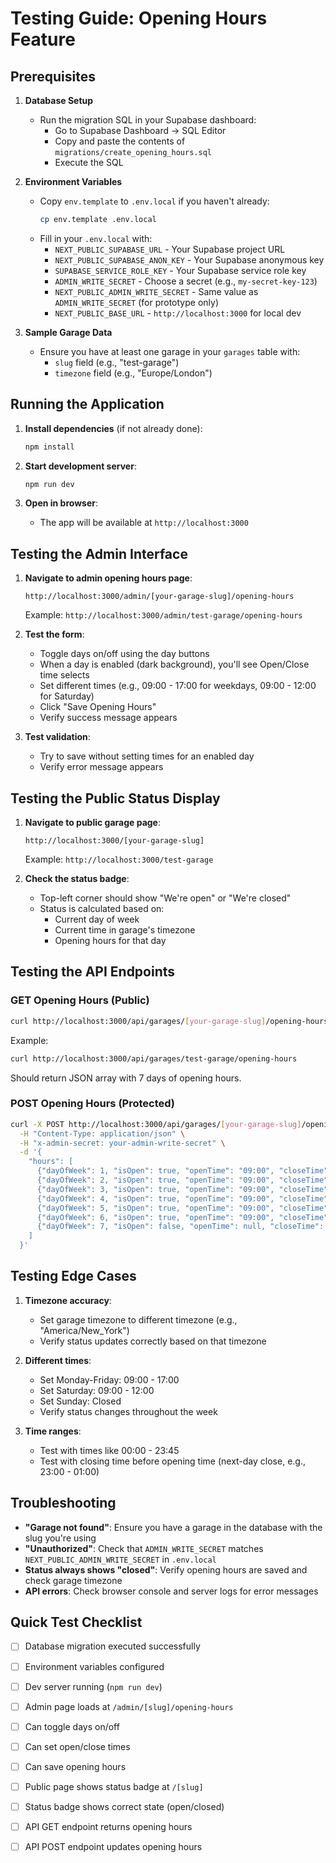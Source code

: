 # Testing Guide: Opening Hours Feature

## Prerequisites

1. **Database Setup**
   - Run the migration SQL in your Supabase dashboard:
     - Go to Supabase Dashboard → SQL Editor
     - Copy and paste the contents of `migrations/create_opening_hours.sql`
     - Execute the SQL

2. **Environment Variables**
   - Copy `env.template` to `.env.local` if you haven't already:
     ```bash
     cp env.template .env.local
     ```
   - Fill in your `.env.local` with:
     - `NEXT_PUBLIC_SUPABASE_URL` - Your Supabase project URL
     - `NEXT_PUBLIC_SUPABASE_ANON_KEY` - Your Supabase anonymous key
     - `SUPABASE_SERVICE_ROLE_KEY` - Your Supabase service role key
     - `ADMIN_WRITE_SECRET` - Choose a secret (e.g., `my-secret-key-123`)
     - `NEXT_PUBLIC_ADMIN_WRITE_SECRET` - Same value as `ADMIN_WRITE_SECRET` (for prototype only)
     - `NEXT_PUBLIC_BASE_URL` - `http://localhost:3000` for local dev

3. **Sample Garage Data**
   - Ensure you have at least one garage in your `garages` table with:
     - `slug` field (e.g., "test-garage")
     - `timezone` field (e.g., "Europe/London")

## Running the Application

1. **Install dependencies** (if not already done):
   ```bash
   npm install
   ```

2. **Start development server**:
   ```bash
   npm run dev
   ```

3. **Open in browser**:
   - The app will be available at `http://localhost:3000`

## Testing the Admin Interface

1. **Navigate to admin opening hours page**:
   ```
   http://localhost:3000/admin/[your-garage-slug]/opening-hours
   ```
   Example: `http://localhost:3000/admin/test-garage/opening-hours`

2. **Test the form**:
   - Toggle days on/off using the day buttons
   - When a day is enabled (dark background), you'll see Open/Close time selects
   - Set different times (e.g., 09:00 - 17:00 for weekdays, 09:00 - 12:00 for Saturday)
   - Click "Save Opening Hours"
   - Verify success message appears

3. **Test validation**:
   - Try to save without setting times for an enabled day
   - Verify error message appears

## Testing the Public Status Display

1. **Navigate to public garage page**:
   ```
   http://localhost:3000/[your-garage-slug]
   ```
   Example: `http://localhost:3000/test-garage`

2. **Check the status badge**:
   - Top-left corner should show "We're open" or "We're closed"
   - Status is calculated based on:
     - Current day of week
     - Current time in garage's timezone
     - Opening hours for that day

## Testing the API Endpoints

### GET Opening Hours (Public)
```bash
curl http://localhost:3000/api/garages/[your-garage-slug]/opening-hours
```

Example:
```bash
curl http://localhost:3000/api/garages/test-garage/opening-hours
```

Should return JSON array with 7 days of opening hours.

### POST Opening Hours (Protected)
```bash
curl -X POST http://localhost:3000/api/garages/[your-garage-slug]/opening-hours \
  -H "Content-Type: application/json" \
  -H "x-admin-secret: your-admin-write-secret" \
  -d '{
    "hours": [
      {"dayOfWeek": 1, "isOpen": true, "openTime": "09:00", "closeTime": "17:00"},
      {"dayOfWeek": 2, "isOpen": true, "openTime": "09:00", "closeTime": "17:00"},
      {"dayOfWeek": 3, "isOpen": true, "openTime": "09:00", "closeTime": "17:00"},
      {"dayOfWeek": 4, "isOpen": true, "openTime": "09:00", "closeTime": "17:00"},
      {"dayOfWeek": 5, "isOpen": true, "openTime": "09:00", "closeTime": "17:00"},
      {"dayOfWeek": 6, "isOpen": true, "openTime": "09:00", "closeTime": "12:00"},
      {"dayOfWeek": 7, "isOpen": false, "openTime": null, "closeTime": null}
    ]
  }'
```

## Testing Edge Cases

1. **Timezone accuracy**:
   - Set garage timezone to different timezone (e.g., "America/New_York")
   - Verify status updates correctly based on that timezone

2. **Different times**:
   - Set Monday-Friday: 09:00 - 17:00
   - Set Saturday: 09:00 - 12:00
   - Set Sunday: Closed
   - Verify status changes throughout the week

3. **Time ranges**:
   - Test with times like 00:00 - 23:45
   - Test with closing time before opening time (next-day close, e.g., 23:00 - 01:00)

## Troubleshooting

- **"Garage not found"**: Ensure you have a garage in the database with the slug you're using
- **"Unauthorized"**: Check that `ADMIN_WRITE_SECRET` matches `NEXT_PUBLIC_ADMIN_WRITE_SECRET` in `.env.local`
- **Status always shows "closed"**: Verify opening hours are saved and check garage timezone
- **API errors**: Check browser console and server logs for error messages

## Quick Test Checklist

- [ ] Database migration executed successfully
- [ ] Environment variables configured
- [ ] Dev server running (`npm run dev`)
- [ ] Admin page loads at `/admin/[slug]/opening-hours`
- [ ] Can toggle days on/off
- [ ] Can set open/close times
- [ ] Can save opening hours
- [ ] Public page shows status badge at `/[slug]`
- [ ] Status badge shows correct state (open/closed)
- [ ] API GET endpoint returns opening hours
- [ ] API POST endpoint updates opening hours

